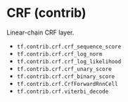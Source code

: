 # CRF (contrib)

Linear-chain CRF layer.

*   `tf.contrib.crf.crf_sequence_score`
*   `tf.contrib.crf.crf_log_norm`
*   `tf.contrib.crf.crf_log_likelihood`
*   `tf.contrib.crf.crf_unary_score`
*   `tf.contrib.crf.crf_binary_score`
*   `tf.contrib.crf.CrfForwardRnnCell`
*   `tf.contrib.crf.viterbi_decode`
